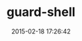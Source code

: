---
layout: post
title:  "guard-shell"
repo:   "hawx/guard-shell"
date:   2015-02-18 17:26:42
gemurl: http://github.com/hawx/guard-shell
---